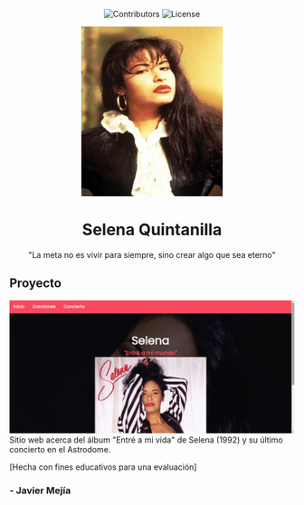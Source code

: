 <span align="center">

![Contributors][contributors-shield] ![License][license-shield]

</span>

<p align="center">
	<a href="#"><img src="./assets/img/selena.jpg" width="250px"  height="300px"></a>
	<h1 align="center"> Selena Quintanilla </h1>
	<p align="center"> "La meta no es vivir para siempre, sino crear algo que sea eterno" </p>
</p>

## Proyecto
![Index](./assets/img/page.png)
Sitio web acerca del álbum "Entré a mi vida" de Selena (1992) y su último concierto en el Astrodome.

[Hecha con fines educativos para una evaluación]

### - Javier Mejía


<!-- Declaraciones -->
[contributors-shield]: https://img.shields.io/github/contributors/Javithor360/selena.svg?style=for-the-badge
[license-shield]: https://img.shields.io/github/license/Javithor360/selena.svg?style=for-the-badge
